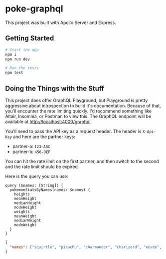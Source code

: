 # poke-graphql

This project was built with Apollo Server and Express.

## Getting Started

```bash
# Start the app
npm i
npm run dev

# Run the tests
npm test
```

## Doing the Things with the Stuff

This project does offer GraphQL Playground, but Playground is pretty aggressive about introspection to build it's documentation. Because of that, you'll encounter the rate limiting quickly. I'd recommend something like Altair, Insomnia, or Postman to view this. The GraphQL endpoint will be available at [http://localhost:4000/graphql](http://localhost:4000/graphql).

You'll need to pass the API key as a request header. The header is `X-Api-Key` and here are the partner keys:
- partner-a: `123-ABC`
- partner-b: `456-DEF`

You can hit the rate limit on the first partner, and then switch to the second and the rate limit should be expired.

Here is the query you can use:

```
query ($names: [String]) {
  pokemonStatsByNames(names: $names) {
    heights
    meanHeight
    medianHeight
    modeHeight
    weights
    meanWeight
    medianWeight
    modeWeight
  }
}
```

```json
{
  "names": ["squirtle", "pikachu", "charmander", "charizard", "eevee", "ditto", "bulbasaur"]
}
```
